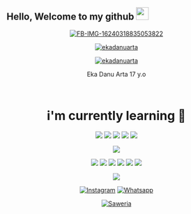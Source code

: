 ##  Hello, Welcome to my github <img src = "https://github.com/TheDudeThatCode/TheDudeThatCode/blob/master/Assets/Hi.gif" width = "29px"> 

<p align = "center">




<div align="center">















<a href="https://ibb.co/1Q6V585"><img src="https://i.ibb.co/xLHv0J0/FB-IMG-16240318835053822.jpg" alt="FB-IMG-16240318835053822" border="0"></a>

<a href="https://github.com/ekadanuarta"><img title="ekadanuarta" src="https://komarev.com/ghpvc/?username=ekadanuarta&label=Views&color=blue&style=plastic"></a>

<a href="https://github.com/ekadanuarta"><img title="ekadanuarta" src="https://img.shields.io/github/followers/ekadanuarta?label=follow&style=social"></a>



Eka Danu Arta 17 y.o
</p><br>

# i'm currently learning 📃
 
 <p align="center">

  <img src="https://img.shields.io/badge/-JavaScript-black?style=flat-square&logo=javascript" />

  <img src="https://img.shields.io/badge/-Node.js-black?style=flat-square&logo=Node.js" />

  <img src="https://img.shields.io/badge/-HTML5-black?style=flat-square&logo=html5&logoColor=e34f26" />

  <img src="https://img.shields.io/badge/-CSS3-black?style=flat-square&logo=css3&logoColor=1572b6" />

  <img src="https://img.shields.io/badge/-Git-black?style=flat-square&logo=git" />

  <img src="https://img.shields.io/badge/-GitHub-black?style=flat-square&logo=github" /> <br>

  <img src="https://img.shields.io/badge/-Python-black?style=flat-square&logo=python" />

  <img src="https://img.shields.io/badge/-React-black?style=flat-square&logo=react" />

  <img src="https://img.shields.io/badge/-Redux-black?style=flat-square&logo=redux" />

  <img src="https://img.shields.io/badge/-Windows-black?style=flat-square&logo=windows" />

  <img src="https://img.shields.io/badge/-VS_Code-black?style=flat-square&logo=visual-studio-code" />

  <img src="https://img.shields.io/badge/-SQLite3-black?style=flat-square&logo=sqlite" />

</p>

<p align="center">

  <a href="https://github.com/ekadanuarta"><img src="https://github-readme-stats.vercel.app/api?username=ekadanuarta&bg_color=30,e96443,904e95&title_color=fff&text_color=fff&icon_color=fff&hide_border=true&show_icons=true" /></a>

</p>







<a href="https://www.instagram.com/ekagans_02" target="_blank"><img src="https://img.shields.io/badge/Instagram-%23E4405F.svg?&style=flat-square&logo=instagram&logoColor=white" alt="Instagram"></a>
<a href="https://wa.me/6288221400832" target="_blank"><img src="https://img.shields.io/badge/Whatsapp-%808080.svg?&style=flat-square&logo=Whatsapp&logoColor=white" alt="Whatsapp"></a>

<a href="https://saweria.co/donate/Ekadanuarta"><img alt="Saweria" src="https://img.shields.io/badge/Saweria-F16061?style=for-the-badge&logo=ko-fi&logoColor=white" /></a>

  











































































<!--
**ekadanuarta/ekadanuarta** is a ✨ _special_ ✨ repository because its `README.md` (this file) appears on your GitHub profile.

Here are some ideas to get you started:

- 🔭 I’m currently working on ...
- 🌱 I’m currently learning
-  JavaScript
- 👯 I’m looking to collaborate on ...
- 🤔 I’m looking for help with ...
- 💬 Ask me about ...
- 📫 How to reach me: 
- https://www.instagram.com/eka_danu_arta
- 😄 Pronouns: ...
- ⚡ Fun fact: ...
->
</s> </s> </s> </s> </s> </s> </s> </s> </s> </s> </s> </s> </s> </s> </s> </s> </s> </s> </s> </s> </s> </s> </s> </s> </s> </s> </s> orang </s
